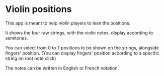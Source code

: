 # Violin positions

This app is meant to help violin players to lean the positions.  

It shows the four raw strings, with the violin notes, display according to semitones.

You can select from 0 to 7 positions to be shown on the strings, alongside fingers' position. (You can display fingers' position according to a specific string on root note click)

The notes can be written in English or French notation.
